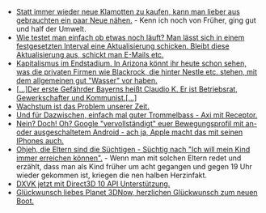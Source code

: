 * [Statt immer wieder neue Klamotten zu kaufen, kann man lieber aus gebrauchten ein paar Neue nähen.](https://www.careelite.de/recycling-mode/) - Kenn ich noch von Früher, ging gut und half der Umwelt.
* [Wie testet man einfach ob etwas noch läuft? Man lässt sich in einem festgesetzten Interval eine Aktualisierung schicken. Bleibt diese Aktualisierung aus, schickt man E-Mails etc.](https://utcc.utoronto.ca/~cks/space/blog/sysadmin/SimpleAliveCheckPattern)
* [Kapitalismus im Endstadium. In Arizona könnt ihr heute schon sehen, was die privaten Firmen wie Blackrock, die hinter Nestle etc. stehen, mit dem allgemeinen gut "Wasser" vor haben.](https://netzfrauen.org/2018/08/13/water-wars/)
* [[...]Der erste Gefährder Bayerns heißt Claudio K. Er ist Betriebsrat, Gewerkschafter und Kommunist.[...]](https://blog.fefe.de/?ts=a58fbe96)
* [Wachstum ist das Problem unserer Zeit.](https://netzfrauen.org/2018/08/13/wachstum/)
* [Und für Dazwischen, einfach mal guter Trommelbass - Axi mit Receptor.](https://www.youtube.com/watch?v=63sqpvIbpqs&list=RDEM1MS5hIB9lKhj1MbaUfL8Ew&index=23)
* [Nein? Doch! Oh? Google "vervollständigt" euer Bewegungsprofil mit an- oder ausgeschaltetem Android - ach ja, Apple macht das mit seinen IPhones auch.](https://blog.fefe.de/?ts=a58f47bb)
* [Ohjeh, die Eltern sind die Süchtigen - Süchtig nach "Ich will mein Kind immer erreichen können".](https://tuxproject.de/blog/2018/08/smombies-ue18/) - Wenn man mit solchen Eltern redet und erzählt, dass man als Kind früher um acht gegangen und gegen 19 Uhr wieder gekommen ist, kriegen die nen halben Herzinfakt.
* [DXVK jetzt mit Direct3D 10 API Unterstützung.](https://www.phoronix.com/scan.php?page=news_item&px=DXVK-Merges-Direct3D-10)
* [Glückwunsch liebes Planet 3DNow, herzlichen Glückwunsch zum neuen Boot.](https://www.planet3dnow.de/cms/39660-intern-planet-3dnow-laeuft-auf-neuem-epyc-server/)
